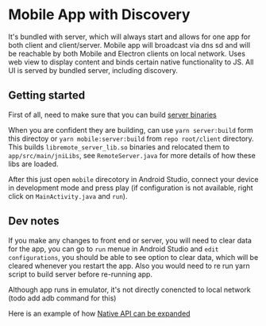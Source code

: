# Mobile App with Discovery

It's bundled with server, which will always start and allows for one app for both client and client/server. Mobile app will broadcast via dns sd and will be reachable by both Mobile and Electron clients on local network. Uses web view to display content and binds certain native functionality to JS. All UI is served by bundled server, including discovery.

## Getting started

First of all, need to make sure that you can build [server binaries](../../../server/android/README.md)

When you are confident they are building, can use `yarn server:build` form this directoy or `yarn mobile:server:build` from `repo root/client` directory. This builds `libremote_server_lib.so` binaries and relocated them to `app/src/main/jniLibs`, see `RemoteServer.java` for more details of how these libs are loaded.

After this just open `mobile` direcotory in Android Studio, connect your device in development mode and press play (if configuration is not available, right click on `MainActivity.java` and `run`).

## Dev notes

If you make any changes to front end or server, you will need to clear data for the app, you can go to `run` menue in Android Studio and `edit configurations`, you should be able to see option to clear data, which will be cleared whenever you restart the app. Also you would need to re run yarn script to build server before re-running app.

Although app runs in emulator, it's not directly conencted to local network (todo add adb command for this)

Here is an example of how [Native API can be expanded](https://github.com/openmsupply/open-msupply/pull/804)
